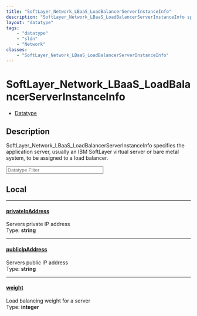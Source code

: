 ```yaml
---
title: "SoftLayer_Network_LBaaS_LoadBalancerServerInstanceInfo"
description: "SoftLayer_Network_LBaaS_LoadBalancerServerInstanceInfo specifies the application server, usually an IBM SoftLayer virtua... "
layout: "datatype"
tags:
    - "datatype"
    - "sldn"
    - "Network"
classes:
    - "SoftLayer_Network_LBaaS_LoadBalancerServerInstanceInfo"
---
```


# SoftLayer_Network_LBaaS_LoadBalancerServerInstanceInfo
<div id='service-datatype'>
    <ul id='sldn-reference-tabs'>
        <li id='datatype'> <a href='/reference/datatypes/SoftLayer_Network_LBaaS_LoadBalancerServerInstanceInfo' >Datatype</a></li>
    </ul>
</div>

## Description 
SoftLayer_Network_LBaaS_LoadBalancerServerInstanceInfo specifies the application server, usually an IBM SoftLayer virtual server or bare metal system, to be assigned to a load balancer. 





<!-- Filer BEGIN -->
<div class="view-filters">
        <div class="clearfix">
            <div class="search-input-box">
                <input placeholder="Datatype Filter" onkeyup="titleSearch(inputId='prop-input', divId='properties', elementClass='prop-row')" 
                    type="text" id="prop-input" value="" size="30" maxlength="128" class="form-text">
            </div>
        </div>
</div>
<!-- Filer END -->

<div id="properties" class="content">
<div id="localProperties" class="prop-content" >

## Local
<div class="prop-row">

-----
[privateIpAddress]: #privateipaddress
#### [privateIpAddress]
Servers private IP address  
<span class="type-label">Type: </span>**string**


</div>
<div class="prop-row">

-----
[publicIpAddress]: #publicipaddress
#### [publicIpAddress]
Servers public IP address  
<span class="type-label">Type: </span>**string**


</div>
<div class="prop-row">

-----
[weight]: #weight
#### [weight]
Load balancing weight for a server  
<span class="type-label">Type: </span>**integer**


</div>
</div>
<!-- LOCAL PROPERTY END -->

</div>


